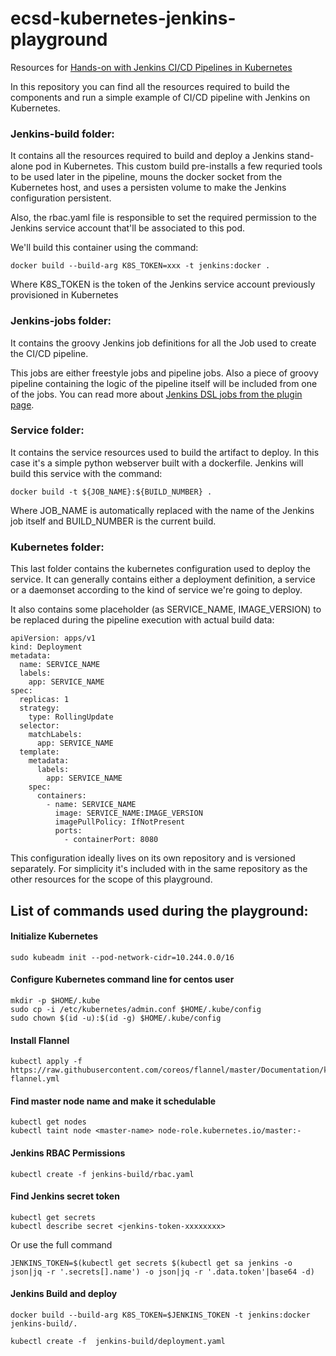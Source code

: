 # ecsd-kubernetes-jenkins-playground
Resources for [Hands-on with Jenkins CI/CD Pipelines in Kubernetes](https://www.meetup.com/DevOpsPlayground/events/257184190/)

In this repository you can find all the resources required to build the components and run a simple example of CI/CD pipeline with Jenkins on Kubernetes.

### Jenkins-build folder:
It contains all the resources required to build and deploy a Jenkins stand-alone pod in Kubernetes. This custom build pre-installs a few requried tools to be used later in the pipeline, mouns the docker socket from the Kubernetes host, and uses a persisten volume to make the Jenkins configuration persistent.

Also, the rbac.yaml file is responsible to set the required permission to the Jenkins service account that'll be associated to this pod.

We'll build this container using the command:

`docker build --build-arg K8S_TOKEN=xxx -t jenkins:docker .`

Where K8S_TOKEN is the token of the Jenkins service account previously provisioned in Kubernetes

### Jenkins-jobs folder:
It contains the groovy Jenkins job definitions for all the Job used to create the CI/CD pipeline.

This jobs are either freestyle jobs and pipeline jobs. Also a piece of groovy pipeline containing the logic of the pipeline itself will be included from one of the jobs.
You can read more about [Jenkins DSL jobs from the plugin page](https://jenkinsci.github.io/job-dsl-plugin/).
 

### Service folder:
It contains the service resources used to build the artifact to deploy. In this case it's a simple python webserver built with a dockerfile. 
Jenkins will build this service with the command:

`docker build -t ${JOB_NAME}:${BUILD_NUMBER} .`

Where JOB_NAME is automatically replaced with the name of the Jenkins job itself and BUILD_NUMBER is the current build.

### Kubernetes folder:
This last folder contains the kubernetes configuration used to deploy the service. It can generally contains either a deployment definition, a service or a daemonset according to the kind of service we're going to deploy.

It also contains some placeholder (as SERVICE_NAME, IMAGE_VERSION) to be replaced during the pipeline execution with actual build data:
```
apiVersion: apps/v1
kind: Deployment
metadata:
  name: SERVICE_NAME
  labels:
    app: SERVICE_NAME
spec:
  replicas: 1
  strategy:
    type: RollingUpdate
  selector:
    matchLabels:
      app: SERVICE_NAME
  template:
    metadata:
      labels:
        app: SERVICE_NAME
    spec:
      containers:
        - name: SERVICE_NAME
          image: SERVICE_NAME:IMAGE_VERSION
          imagePullPolicy: IfNotPresent
          ports:
            - containerPort: 8080
```
This configuration ideally lives on its own repository and is versioned separately.
For simplicity it's included with in the same repository as the other resources for the scope of this playground.

## List of commands used during the playground:

#### Initialize Kubernetes

```
sudo kubeadm init --pod-network-cidr=10.244.0.0/16
```

#### Configure Kubernetes command line for centos user

```
mkdir -p $HOME/.kube
sudo cp -i /etc/kubernetes/admin.conf $HOME/.kube/config
sudo chown $(id -u):$(id -g) $HOME/.kube/config
```

#### Install Flannel

```
kubectl apply -f https://raw.githubusercontent.com/coreos/flannel/master/Documentation/kube-flannel.yml
```

#### Find master node name and make it schedulable
```
kubectl get nodes
kubectl taint node <master-name> node-role.kubernetes.io/master:-
```


#### Jenkins RBAC Permissions
```
kubectl create -f jenkins-build/rbac.yaml
```

#### Find Jenkins secret token
```
kubectl get secrets
kubectl describe secret <jenkins-token-xxxxxxxx>
```

Or use the full command

```
JENKINS_TOKEN=$(kubectl get secrets $(kubectl get sa jenkins -o json|jq -r '.secrets[].name') -o json|jq -r '.data.token'|base64 -d)
```

#### Jenkins Build and deploy

```
docker build --build-arg K8S_TOKEN=$JENKINS_TOKEN -t jenkins:docker jenkins-build/.

kubectl create -f  jenkins-build/deployment.yaml
```




